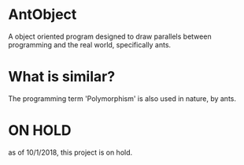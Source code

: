 # AntObject
A object oriented program designed to draw parallels between programming and the real world, specifically ants.


# What is similar?
The programming term 'Polymorphism' is also used in nature, by ants.


# ON HOLD 
as of 10/1/2018, this project is on hold.
